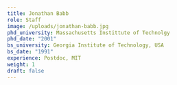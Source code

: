 ```yaml
---
title: Jonathan Babb
role: Staff
image: /uploads/jonathan-babb.jpg
phd_university: Massachusetts Instittute of Technolgy
phd_date: "2001"
bs_university: Georgia Institute of Technology, USA
bs_date: "1991"
experience: Postdoc, MIT
weight: 1
draft: false
---
```

